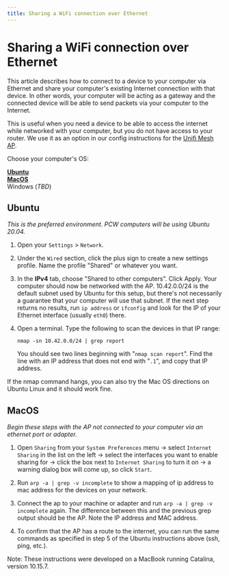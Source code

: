 ```yaml
---
title: Sharing a WiFi connection over Ethernet
---
```


# Sharing a WiFi connection over Ethernet

This article describes how to connect to a device to your computer via Ethernet and share your computer's existing Internet connection with that device. In other words, your computer will be acting as a gateway and the connected device will be able to send packets via your computer to the Internet.

This is useful when you need a device to be able to access the internet while networked with your computer, but you do not have access to your router. We use it as an option in our config instructions for the [Unifi Mesh AP](../configure-ap-mesh).

Choose your computer's OS:

**[Ubuntu](#ubuntu)**  
**[MacOS](#macos)**  
Windows (_TBD_)

## Ubuntu

_This is the preferred environment. PCW computers will be using Ubuntu 20.04._

1.  Open your `Settings` > `Network`.

2.  Under the `Wired` section, click the plus sign to create a new settings profile. Name the profile "Shared" or whatever you want.

3.  In the **IPv4** tab, choose "Shared to other computers". Click Apply. Your computer should now be networked with the AP. 10.42.0.0/24 is the default subnet used by Ubuntu for this setup, but there's not necessarily a guarantee that your computer will use that subnet. If the next step returns no results, run `ip address` or `ifconfig` and look for the IP of your Ethernet interface (usually `eth0`) there.

4.  Open a terminal. Type the following to scan the devices in that IP range:

        nmap -sn 10.42.0.0/24 | grep report

    You should see two lines beginning with "`nmap scan report`". Find the line with an IP address that does not end with "`.1`", and copy that IP address.

If the nmap command hangs, you can also try the Mac OS directions on Ubuntu Linux and it should work fine.

## MacOS

_Begin these steps with the AP not connected to your computer via an ethernet port or adapter._

1.  Open `Sharing` from your `System Preferences` menu -> select `Internet Sharing` in the list on the left -> select the interfaces you want to enable sharing for -> click the box next to `Internet Sharing` to turn it on -> a warning dialog box will come up, so click `Start`.

2.  Run `arp -a | grep -v incomplete` to show a mapping of ip address to mac address for the devices on your network.

3.  Connect the ap to your machine or adapter and run `arp -a | grep -v incomplete` again. The difference between this and the previous grep output should be the AP. Note the IP address and MAC address.

4.  To confirm that the AP has a route to the internet, you can run the same commands as specified in step 5 of the Ubuntu instructions above (ssh, ping, etc.).

Note: These instructions were developed on a MacBook running Catalina, version 10.15.7.
